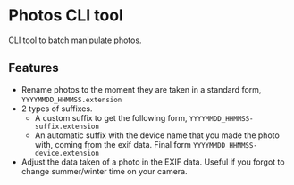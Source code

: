 # Photos CLI tool
CLI tool to batch manipulate photos.

## Features
- Rename photos to the moment they are taken in a standard form, `YYYYMMDD_HHMMSS.extension`
- 2 types of suffixes.
  - A custom suffix to get the following form, `YYYYMMDD_HHMMSS-suffix.extension`
  - An automatic suffix with the device name that you made the photo with, coming from the exif data. Final form `YYYYMMDD_HHMMSS-device.extension`
- Adjust the data taken of a photo in the EXIF data. Useful if you forgot to change summer/winter time on your camera.


